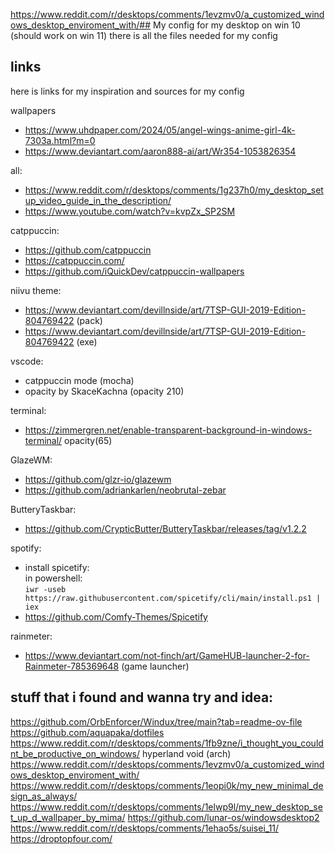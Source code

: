 https://www.reddit.com/r/desktops/comments/1evzmv0/a_customized_windows_desktop_enviroment_with/## My config for my desktop on win 10 (should work on win 11)
there is all the files needed for my config

## links

here is links for my inspiration and sources for my config
  
wallpapers
- https://www.uhdpaper.com/2024/05/angel-wings-anime-girl-4k-7303a.html?m=0
- https://www.deviantart.com/aaron888-ai/art/Wr354-1053826354

all:  
- https://www.reddit.com/r/desktops/comments/1g237h0/my_desktop_setup_video_guide_in_the_description/
- https://www.youtube.com/watch?v=kvpZx_SP2SM

catppuccin:  
- https://github.com/catppuccin  
- https://catppuccin.com/  
- https://github.com/iQuickDev/catppuccin-wallpapers

niivu theme:  
- https://www.deviantart.com/devillnside/art/7TSP-GUI-2019-Edition-804769422 (pack)
- https://www.deviantart.com/devillnside/art/7TSP-GUI-2019-Edition-804769422 (exe)

vscode:  
- catppuccin mode (mocha)  
- opacity by SkaceKachna (opacity 210)

terminal:  
- https://zimmergren.net/enable-transparent-background-in-windows-terminal/
    opacity(65)

GlazeWM:  
- https://github.com/glzr-io/glazewm
- https://github.com/adriankarlen/neobrutal-zebar

ButteryTaskbar:  
- https://github.com/CrypticButter/ButteryTaskbar/releases/tag/v1.2.2

spotify:
 - install spicetify:  
    in powershell:  
    `iwr -useb https://raw.githubusercontent.com/spicetify/cli/main/install.ps1 | iex`
- https://github.com/Comfy-Themes/Spicetify

rainmeter:
  - https://www.deviantart.com/not-finch/art/GameHUB-launcher-2-for-Rainmeter-785369648 (game launcher)


## stuff that i found and wanna try and idea:

https://github.com/OrbEnforcer/Windux/tree/main?tab=readme-ov-file
https://github.com/aquapaka/dotfiles
https://www.reddit.com/r/desktops/comments/1fb9zne/i_thought_you_couldnt_be_productive_on_windows/
hyperland void (arch)
https://www.reddit.com/r/desktops/comments/1evzmv0/a_customized_windows_desktop_enviroment_with/
https://www.reddit.com/r/desktops/comments/1eopi0k/my_new_minimal_design_as_always/
https://www.reddit.com/r/desktops/comments/1elwp9l/my_new_desktop_set_up_d_wallpaper_by_mima/
https://github.com/lunar-os/windowsdesktop2
https://www.reddit.com/r/desktops/comments/1ehao5s/suisei_11/
https://droptopfour.com/